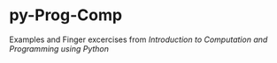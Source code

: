 # py-Prog-Comp

Examples and Finger excercises from *Introduction to Computation and Programming using Python*
